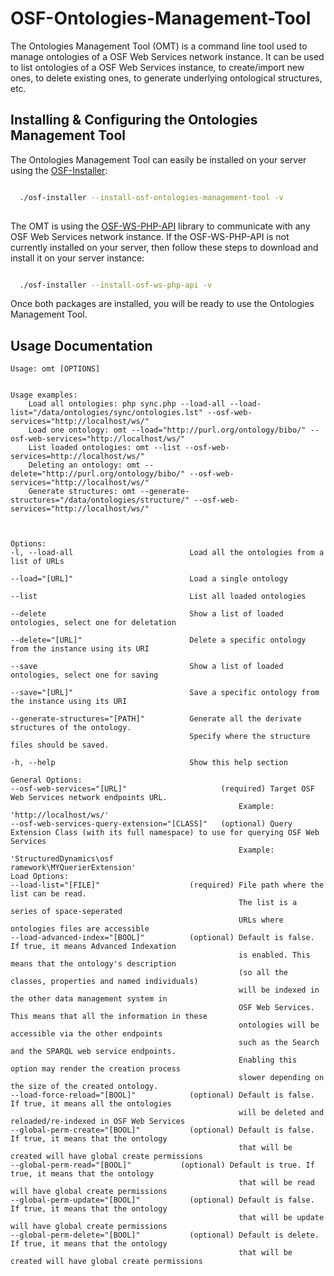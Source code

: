 OSF-Ontologies-Management-Tool
==================================

The Ontologies Management Tool (OMT) is a command line tool used to manage ontologies of a OSF Web Services network instance. It can be used to list ontologies of a OSF Web Services instance, to create/import new ones, to delete existing ones, to generate underlying ontological structures, etc.


Installing & Configuring the Ontologies Management Tool
-----------------------------------------------------

The Ontologies Management Tool can easily be installed on your server using the [OSF-Installer](https://github.com/structureddynamics/Open-Semantic-Framework-Installer):

```bash

  ./osf-installer --install-osf-ontologies-management-tool -v
  
```

The OMT is using the [OSF-WS-PHP-API](https://github.com/structureddynamics/OSF-WS-PHP-API) library to communicate with any OSF Web Services network instance. If the OSF-WS-PHP-API is not currently installed on your server, then follow these steps to download and install it on your server instance:

```bash

  ./osf-installer --install-osf-ws-php-api -v 

```

Once both packages are installed, you will be ready to use the Ontologies Management Tool.

Usage Documentation
-------------------
```
Usage: omt [OPTIONS]


Usage examples:
    Load all ontologies: php sync.php --load-all --load-list="/data/ontologies/sync/ontologies.lst" --osf-web-services="http://localhost/ws/"
    Load one ontology: omt --load="http://purl.org/ontology/bibo/" --osf-web-services="http://localhost/ws/"
    List loaded ontologies: omt --list --osf-web-services=http://localhost/ws/"
    Deleting an ontology: omt --delete="http://purl.org/ontology/bibo/" --osf-web-services="http://localhost/ws/"
    Generate structures: omt --generate-structures="/data/ontologies/structure/" --osf-web-services="http://localhost/ws/"



Options:
-l, --load-all                          Load all the ontologies from a list of URLs

--load="[URL]"                          Load a single ontology

--list                                  List all loaded ontologies

--delete                                Show a list of loaded ontologies, select one for deletation

--delete="[URL]"                        Delete a specific ontology from the instance using its URI

--save                                  Show a list of loaded ontologies, select one for saving

--save="[URL]"                          Save a specific ontology from the instance using its URI

--generate-structures="[PATH]"          Generate all the derivate structures of the ontology.
                                        Specify where the structure files should be saved.

-h, --help                              Show this help section

General Options:
--osf-web-services="[URL]"                     (required) Target OSF Web Services network endpoints URL.
                                                   Example: 'http://localhost/ws/'
--osf-web-services-query-extension="[CLASS]"   (optional) Query Extension Class (with its full namespace) to use for querying OSF Web Services
                                                   Example: 'StructuredDynamics\osf
ramework\MYQuerierExtension'
Load Options:
--load-list="[FILE]"                    (required) File path where the list can be read.
                                                   The list is a series of space-seperated
                                                   URLs where ontologies files are accessible
--load-advanced-index="[BOOL]"          (optional) Default is false. If true, it means Advanced Indexation
                                                   is enabled. This means that the ontology's description
                                                   (so all the classes, properties and named individuals)
                                                   will be indexed in the other data management system in
                                                   OSF Web Services. This means that all the information in these
                                                   ontologies will be accessible via the other endpoints
                                                   such as the Search and the SPARQL web service endpoints.
                                                   Enabling this option may render the creation process
                                                   slower depending on the size of the created ontology.
--load-force-reload="[BOOL]"            (optional) Default is false. If true, it means all the ontologies
                                                   will be deleted and reloaded/re-indexed in OSF Web Services
--global-perm-create="[BOOL]"           (optional) Default is false. If true, it means that the ontology
                                                   that will be created will have global create permissions
--global-perm-read="[BOOL]"           (optional) Default is true. If true, it means that the ontology
                                                   that will be read will have global create permissions
--global-perm-update="[BOOL]"           (optional) Default is false. If true, it means that the ontology
                                                   that will be update will have global create permissions
--global-perm-delete="[BOOL]"           (optional) Default is delete. If true, it means that the ontology
                                                   that will be created will have global create permissions
```